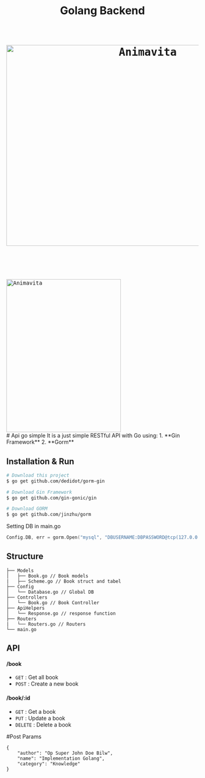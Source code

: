 <h1 align="center"><b> Golang Backend</b> </h1>

<h1 align="center">
  <br>
  <kbd>
    <img src="https://image.prntscr.com/image/YrkdAm5xSxe0MmkqrvGeJA.png" alt="Animavita" height="525" width="725">
  </kbd>
  <br>
  <br><br>
</h1>
<kbd>
	<img src="https://image.prntscr.com/image/bi8KveEwSdCJIKK00QXDzw.png" alt="Animavita" height="400" width="300">
</kbd>
<br/>
# Api go simple
It is a just simple RESTful API with Go using:
1. **Gin Framework**
2. **Gorm** 

## Installation & Run
```bash
# Download this project
$ go get github.com/dedidot/gorm-gin

# Download Gin Framework
$ go get github.com/gin-gonic/gin

# Download GORM
$ go get github.com/jinzhu/gorm
```

Setting DB in main.go
```go
Config.DB, err = gorm.Open("mysql", "DBUSERNAME:DBPASSWORD@tcp(127.0.0.1:3306)/DBNAME?charset=utf8&parseTime=True&loc=Local")
```

## Structure
```
├── Models
│   ├── Book.go // Book models
|	├── Scheme.go // Book struct and tabel
├── Config
│   └── Database.go // Global DB
├── Controllers
│   └── Book.go // Book Controller
├── ApiHelpers
│   └── Response.go // response function
├── Routers
|   └── Routers.go // Routers
└── main.go
```

## API

#### /book
* `GET` : Get all book
* `POST` : Create a new book

#### /book/:id
* `GET` : Get a book
* `PUT` : Update a book
* `DELETE` : Delete a book

#Post Params
```
{
	"author": "Op Super John Doe Bilw",
	"name": "Implementation Golang",
	"category": "Knowledge"
}
```
